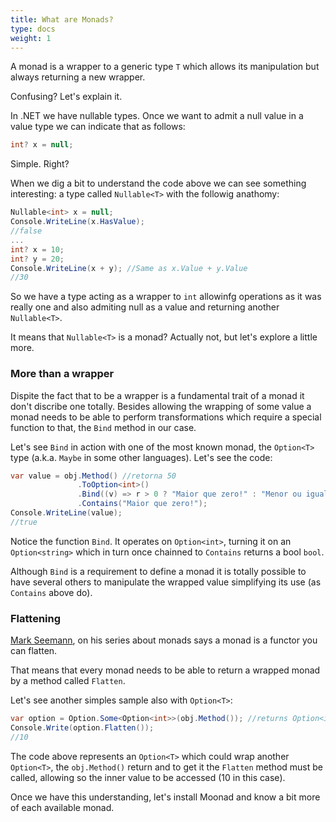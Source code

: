 ```yaml
---
title: What are Monads?
type: docs
weight: 1
---
```


A monad is a wrapper to a generic type `T` which allows its manipulation but always returning a new wrapper.

Confusing? Let's explain it.

In .NET we have nullable types. Once we want to admit a null value in a value type we can indicate that as follows:
```c#
int? x = null;
```

Simple. Right?

When we dig a bit to understand the code above we can see something interesting: a type called `Nullable<T>` with the followig anathomy:

```c# 
Nullable<int> x = null;
Console.WriteLine(x.HasValue);
//false
...
int? x = 10;
int? y = 20;
Console.WriteLine(x + y); //Same as x.Value + y.Value
//30
```

So we have a type acting as a wrapper to `int` allowinfg operations as it was really one and also admiting null as a value and returning another `Nullable<T>`.

It means that `Nullable<T>` is a monad? Actually not, but let's explore a little more.

### More than a wrapper
Dispite the fact that to be a wrapper is a fundamental trait of a monad it don't discribe one totally. Besides allowing the wrapping of some value a monad needs to be able to perform transformations which require a special function to that, the `Bind` method in our case.

Let's see `Bind` in action with one of the most known monad, the `Option<T>` type (a.k.a. `Maybe` in some other languages). Let's see the code:

```c#
var value = obj.Method() //retorna 50
               .ToOption<int>()
               .Bind((v) => r > 0 ? "Maior que zero!" : "Menor ou igual a zero!")
               .Contains("Maior que zero!");
Console.WriteLine(value);
//true
```

Notice the function `Bind`. It operates on `Option<int>`, turning it on an `Option<string>` which in turn once chainned to `Contains` returns a bool `bool`.

Although `Bind` is a requirement to define a monad it is totally possible to have several others to manipulate the wrapped value simplifying its use (as `Contains` above do).

### Flattening
[Mark Seemann](https://blog.ploeh.dk/2022/03/28/monads/#a342785804ef4d5ebb6e88cef8140432), on his series about monads says a monad is a functor you can flatten.

That means that every monad needs to be able to return a wrapped monad by a method called `Flatten`.

Let's see another simples sample also with `Option<T>`:

```c#
var option = Option.Some<Option<int>>(obj.Method()); //returns Option<int> (10)
Console.Write(option.Flatten());
//10
```

The code above represents an `Option<T>` which could wrap another `Option<T>`, the `obj.Method()` return and to get it the `Flatten` method must be called, allowing so the inner value to be accessed (10 in this case).

Once we have this understanding, let's install Moonad and know a bit more of each available monad.